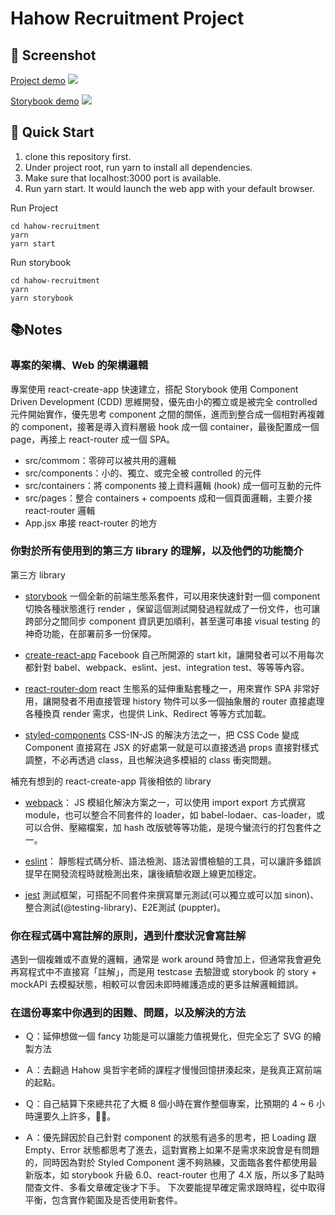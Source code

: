 # Hahow Recruitment Project

## 🚀 Screenshot
[Project demo](https://zen-einstein-4ca07d.netlify.app)
![](https://i.imgur.com/mzutbFV.png)

[Storybook demo](https://inspiring-ardinghelli-6c340a.netlify.app)
![](https://i.imgur.com/izBaQ8Y.png)

## 🚀 Quick Start

1. clone this repository first.
2. Under project root, run yarn to install all dependencies.
3. Make sure that localhost:3000 port is available.
4. Run yarn start. It would launch the web app with your default browser.

Run Project
```
cd hahow-recruitment
yarn
yarn start
```

Run storybook
```
cd hahow-recruitment
yarn
yarn storybook
```

## 📚Notes

### 專案的架構、Web 的架構邏輯
專案使用 react-create-app 快速建立，搭配 Storybook 使用 Component Driven Development (CDD) 思維開發，優先由小的獨立或是被完全 controlled 元件開始實作，優先思考 component 之間的關係，進而到整合成一個相對再複雜的 component，接著是導入資料層級 hook 成一個 container，最後配置成一個 page，再接上 react-router 成一個 SPA。

- src/commom：零碎可以被共用的邏輯 
- src/components：小的、獨立、或完全被 controlled 的元件
- src/containers：將 components 接上資料邏輯 (hook) 成一個可互動的元件
- src/pages：整合 containers + compoents 成和一個頁面邏輯，主要介接 react-router 邏輯
- App.jsx 串接 react-router 的地方

### 你對於所有使用到的第三方 library 的理解，以及他們的功能簡介

第三方 library
- [storybook](https://storybook.js.org/) 一個全新的前端生態系套件，可以用來快速針對一個 component 切換各種狀態進行 render ，保留這個測試開發過程就成了一份文件，也可讓跨部分之間同步 component 資訊更加順利，甚至還可串接 visual testing 的神奇功能，在部署前多一份保障。
- [create-react-app](https://create-react-app.dev/docs/getting-started/) Facebook 自己所開源的 start kit，讓開發者可以不用每次都針對 babel、webpack、eslint、jest、integration test、等等等內容。
- [react-router-dom](https://reactrouter.com/web/guides/quick-start) react 生態系的延伸重點套種之一，用來實作 SPA 非常好用，讓開發者不用直接管理 history 物件可以多一個抽象層的 router 直接處理各種換頁 render 需求，也提供 Link、Redirect 等等方式加載。

- [styled-components](https://styled-components.com/) CSS-IN-JS 的解決方法之一，把 CSS Code 變成 Component 直接寫在 JSX 的好處第一就是可以直接透過 props 直接對樣式調整，不必再透過 class，且也解決過多模組的 class 衝突問題。

補充有想到的 react-create-app 背後相依的 library
- [webpack](https://webpack.js.org/)： JS 模組化解決方案之一，可以使用 import export 方式撰寫 module，也可以整合不同套件的 loader，如 babel-lodaer、cas-loader，或可以合併、壓縮檔案，加 hash 改版號等等功能，是現今蠻流行的打包套件之一。

- [eslint](https://eslint.org/)： 靜態程式碼分析、語法檢測、語法習慣檢驗的工具，可以讓許多錯誤提早在開發流程時就檢測出來，讓後續驗收跟上線更加穩定。

- [jest](https://jestjs.io/) 測試框架，可搭配不同套件來撰寫單元測試(可以獨立或可以加 sinon)、整合測試(@testing-library)、E2E測試 (puppter)。

### 你在程式碼中寫註解的原則，遇到什麼狀況會寫註解
遇到一個複雜或不直覺的邏輯，通常是 work around 時會加上，但通常我會避免再寫程式中不直接寫「註解」，而是用 testcase 去驗證或 storybook 的 story + mockAPI 去模擬狀態，相較可以會因未即時維護造成的更多註解邏輯錯誤。

### 在這份專案中你遇到的困難、問題，以及解決的方法

- Ｑ：延伸想做一個 fancy 功能是可以讓能力值視覺化，但完全忘了 SVG 的繪製方法
- Ａ：去翻過 Hahow 吳哲宇老師的課程才慢慢回憶拼湊起來，是我真正寫前端的起點。

- Ｑ：自己結算下來總共花了大概 8 個小時在實作整個專案，比預期的 4 ~ 6 小時還要久上許多，。
- Ａ：優先歸因於自己針對 component 的狀態有過多的思考，把 Loading 跟 Empty、Error 狀態都思考了進去，這對實務上如果不是需求來說會是有問題的，同時因為對於 Styled Component 還不夠熟練，又面臨各套件都使用最新版本，如 storybook 升級 6.0、react-router 也用了 4.X 版，所以多了點時間查文件、多看文章確定後才下手。
下次要能提早確定需求跟時程，從中取得平衡，包含實作範圍及是否使用新套件。